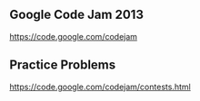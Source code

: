 Google Code Jam 2013
--------------------
https://code.google.com/codejam

Practice Problems
-----------------
https://code.google.com/codejam/contests.html
